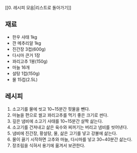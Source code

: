 [[0. 레시피 모음|리스트로 돌아가기]]

## 재료
- 한우 사태 1kg
- 깐 메추리알 1kg
- 진간장 3컵(600g)
- 다시마 큰거 1장
- 꽈리고추 1봉(150g)
- 마늘 16개
- 설탕 1컵(150g)
- 물 15컵(2.5L)

## 레시피

1. 소고기를 물에 씻고 10~15분간 핏물을 뺀다.
2. 마늘을 편으로 썰고 꽈리고추를 먹기 좋은 크기로 썬다.
3. 깊은 냄비에 소고기 사태를 10~15분간 살짝 삶는다.
4. 소고기를 건져내고 삶은 육수와 찌꺼기는 버리고 냄비를 씻어낸다.
5. 냄비에 진간장, 황설탕, 물, 삶은 고기를 넣고 강불에 삶는다. 
6. 물이 끓기 시작하면 고추와 마늘, 다시마를 넣고 30~40분간 삶는다.
7. 장조림을 식혀서 용기에 옮겨서 보관한다.



